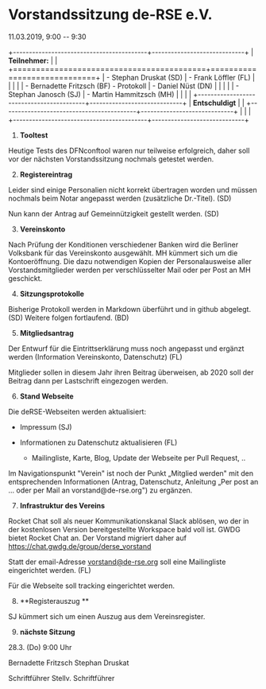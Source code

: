 # Vorstandssitzung de-RSE e.V.

11.03.2019, 9:00 -- 9:30

+------------------------------------------+-----------------------------+
| **Teilnehmer:**                          |                             |
+==========================================+=============================+
| -   Stephan Druskat (SD)                 | -   Frank Löffler (FL)      |
|                                          |                             |
| -   Bernadette Fritzsch (BF) - Protokoll | -   Daniel Nüst (DN)        |
|                                          |                             |
| -   Stephan Janosch (SJ)                 | -   Martin Hammitzsch (MH)  |
|                                          |                             |
+------------------------------------------+-----------------------------+
| **Entschuldigt**                         |                             |
+------------------------------------------+-----------------------------+
|                                          |                             |
+------------------------------------------+-----------------------------+

1.  **Tooltest**

Heutige Tests des DFNconftool waren nur teilweise erfolgreich, daher
soll vor der nächsten Vorstandssitzung nochmals getestet werden.

2.  **Registereintrag**

Leider sind einige Personalien nicht korrekt übertragen worden und
müssen nochmals beim Notar angepasst werden (zusätzliche Dr.-Titel).
(SD)

Nun kann der Antrag auf Gemeinnützigkeit gestellt werden. (SD)

3.  **Vereinskonto**

Nach Prüfung der Konditionen verschiedener Banken wird die Berliner
Volksbank für das Vereinskonto ausgewählt. MH kümmert sich um die
Kontoeröffnung. Die dazu notwendigen Kopien der Personalausweise aller
Vorstandsmitglieder werden per verschlüsselter Mail oder per Post an MH
geschickt.

4.  **Sitzungsprotokolle**

Bisherige Protokoll werden in Markdown überführt und in github abgelegt.
(SD) Weitere folgen fortlaufend. (BD)

5.  **Mitgliedsantrag**

Der Entwurf für die Eintrittserklärung muss noch angepasst und ergänzt
werden (Information Vereinskonto, Datenschutz) (FL)

Mitglieder sollen in diesem Jahr ihren Beitrag überweisen, ab 2020 soll
der Beitrag dann per Lastschrift eingezogen werden.

6.  **Stand Webseite**

Die deRSE-Webseiten werden aktualisiert:

-   Impressum (SJ)

-   Informationen zu Datenschutz aktualisieren (FL)

    -   Mailingliste, Karte, Blog, Update der Webseite per Pull Request,
        ..

Im Navigationspunkt \"Verein\" ist noch der Punkt „Mitglied werden" mit
den entsprechenden Informationen (Antrag, Datenschutz, Anleitung „Per
post an \... oder per Mail an vorstand\@de-rse.org") zu ergänzen.

7.  **Infrastruktur des Vereins**

Rocket Chat soll als neuer Kommunikationskanal Slack ablösen, wo der in
der kostenlosen Version bereitgestellte Workspace bald voll ist. GWDG
bietet Rocket Chat an. Der Vorstand migriert daher auf
<https://chat.gwdg.de/group/derse_vorstand>

Statt der email-Adresse <vorstand@de-rse.org> soll eine Mailingliste
eingerichtet werden. (FL)

Für die Webseite soll tracking eingerichtet werden.

8.  **Registerauszug **

SJ kümmert sich um einen Auszug aus dem Vereinsregister.

9.  **nächste Sitzung**

28.3. (Do) 9:00 Uhr





Bernadette Fritzsch                         Stephan Druskat

Schriftführer                               Stellv. Schriftführer
